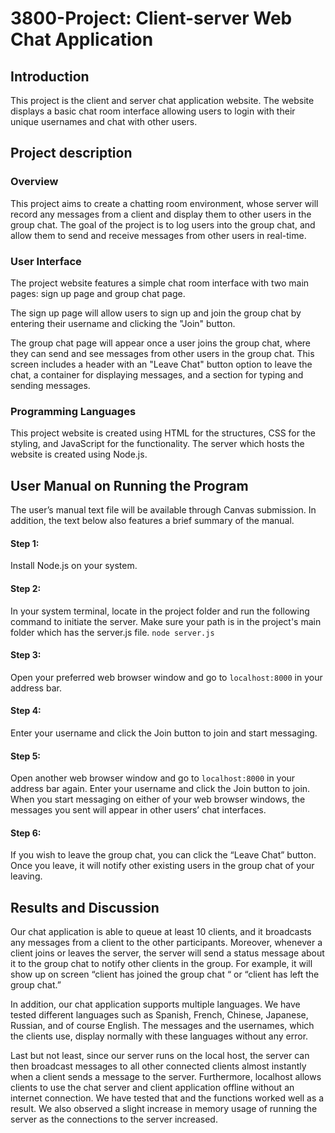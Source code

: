 # 3800-Project: Client-server Web Chat Application

## Introduction
This project is the client and server chat application website. The website displays a basic chat room interface allowing users to login with their unique usernames and chat with other users. 
## Project description
### Overview

This project aims to create a chatting room environment, whose server will record any messages from a client and display them to other users in the group chat. The goal of the project is to log users into the group chat, and allow them to send and receive messages from other users in real-time.

### User Interface
The project website features a simple chat room interface with two main pages: sign up page and group chat page. 

The sign up page will allow users to sign up and join the group chat by entering their username and clicking the "Join" button. 

The group chat page will appear once a user joins the group chat, where they can send and see messages from other users in the group chat. This screen includes a header with an "Leave Chat" button option to leave the chat, a container for displaying messages, and a section for typing and sending messages. 

### Programming Languages
This project website is created using HTML for the structures, CSS for the styling, and JavaScript for the functionality. The server which hosts the website is created using Node.js.

## User Manual on Running the Program

The user’s manual text file will be available through Canvas submission. In addition, the text below also features a brief summary of the manual.

#### Step 1: 
Install Node.js on your system.

#### Step 2: 
In your system terminal, locate in the project folder and run the following command to initiate the server. Make sure your path is in the project's main folder which has the server.js file.
`node server.js`  

#### Step 3: 
Open your preferred web browser window and go to `localhost:8000` in your address bar.

#### Step 4: 
Enter your username and click the Join button to join and start messaging.

#### Step 5: 
Open another web browser window and go to `localhost:8000` in your address bar again. Enter your username and click the Join button to join. When you start messaging on either of your web browser windows, the messages you sent will appear in other users’ chat interfaces.

#### Step 6: 
If you wish to leave the group chat, you can click the “Leave Chat” button. Once you leave, it will notify other existing users in the group chat of your leaving. 

## Results and Discussion
Our chat application is able to queue at least 10 clients, and it broadcasts any messages from a client to the other participants. Moreover, whenever a client joins or leaves the server, the server will send a status message about it to the group chat to notify other clients in the group. For example, it will show up on screen “client has joined the group chat “ or “client has left the group chat.” 


In addition, our chat application supports multiple languages. We have tested different languages such as Spanish, French, Chinese, Japanese, Russian, and of course English. The messages and the usernames, which the clients use, display normally with these languages without any error. 


Last but not least, since our server runs on the local host, the server can then broadcast messages to all other connected clients almost instantly when a client sends a message to the server. Furthermore, localhost allows clients to use the chat server and client application offline without an internet connection. We have tested that and the functions worked well as a result. We also observed a slight increase in memory usage of running the server as the connections to the server increased. 
